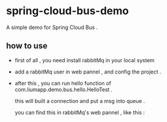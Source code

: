 # spring-cloud-bus-demo
A simple demo for Spring Cloud Bus . 

## how to use 

* first of all , you need install rabbitMq in your local system 

* add a rabbitMq user in web pannel , and config the project .

* after this , you can run hello function of com.liumapp.demo.bus.hello.HelloTest . 

    this will built a connection and put a msg into queue . 
    
    you can find this in rabbitMq's web pannel , like this : 
    
     